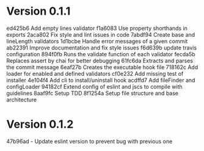 # Version 0.1.1

ed425b6 Add empty lines validator
f1a6083 Use property shorthands in exports
2aca802 Fix style and lint issues in code
7abdf94 Create base and lineLength validators
1d1bcbe Handle error messages of a given commit
ab22391 Improve documentation and fix style issues
f6d639b update travis configuration
894f0fb Runs the validate function of each validator
fecda5b Replaces assert by chai for better debugging
61fc6da Extracts and parses the commit message
6eaf27b Creates the executable hook file
718162c Add loader for enabled and defined validators
cf0e232 Add missing test of installer
4e104f4 Add cli to install/uninstall hook
acdffd7 Add fileFinder and configLoader
94182cf Extend config of eslint and jscs to compile with guidelines
8aaf9fc Setup TDD
8f1254a Setup file structure and base architecture


# Version 0.1.2

 47b96ad - Update eslint version to prevent bug with previous one
